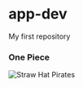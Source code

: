 # app-dev
My first repository
### One Piece
![Straw Hat Pirates]([image.jpg](https://www.pinterest.ph/pin/817544138591825964/)https://www.pinterest.ph/pin/817544138591825964/)


